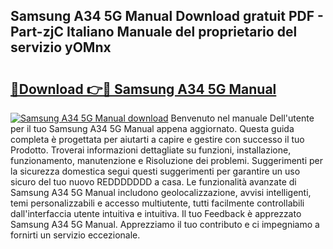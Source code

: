## Samsung A34 5G Manual Download gratuit PDF - Part-zjC Italiano Manuale del proprietario del servizio yOMnx

# <h2><a href="http://dfa9tk.blite.top/?on=Samsung+A34+5G+Manual">🔗Download 👉🔴 Samsung A34 5G Manual</a></h2>

[![Samsung A34 5G Manual download](https://i.imgur.com/lujVjoI.png)](http://dfa9tk.blite.top/?on=Samsung+A34+5G+Manual)
Benvenuto nel manuale Dell'utente per il tuo Samsung A34 5G Manual appena aggiornato. Questa guida completa è progettata per aiutarti a capire e gestire con successo il tuo Prodotto. Troverai informazioni dettagliate su funzioni, installazione, funzionamento, manutenzione e Risoluzione dei problemi. Suggerimenti per la sicurezza domestica segui questi suggerimenti per garantire un uso sicuro del tuo nuovo REDDDDDDD a casa. Le funzionalità avanzate di Samsung A34 5G Manual includono geolocalizzazione, avvisi intelligenti, temi personalizzabili e accesso multiutente, tutti facilmente controllabili dall'interfaccia utente intuitiva e intuitiva. Il tuo Feedback è apprezzato Samsung A34 5G Manual. Apprezziamo il tuo contributo e ci impegniamo a fornirti un servizio eccezionale.
